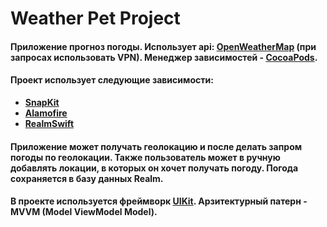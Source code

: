 # ****Weather Pet Project****

#### Приложение прогноз погоды. Использует api: [OpenWeatherMap](https://openweathermap.org/api) (при запросах использовать VPN). Менеджер зависимостей - [CocoaPods](https://github.com/CocoaPods/CocoaPods).

#### ****Проект использует следующие зависимости:****

- **[SnapKit](https://github.com/SnapKit/SnapKit)**
- **[Alamofire](https://github.com/Alamofire/Alamofire)**
- **[RealmSwift](https://github.com/realm/realm-swift)**

#### Приложение может получать геолокацию и после делать запром погоды по геолокации. Также пользователь может в ручную добавлять локации, в которых он хочет получать погоду. Погода сохраняется в базу данных Realm.

#### В проекте используется фреймворк **[UIKit](https://developer.apple.com/documentation/uikit)**. Арзитектурный патерн - **MVVM (Model ViewModel Model)**.
